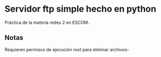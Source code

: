 # Servidor ftp simple hecho en python

Práctica de la materia redes 2 en ESCOM.
## Notas

Requieren permisos de ejecución root para eliminar archivos-

